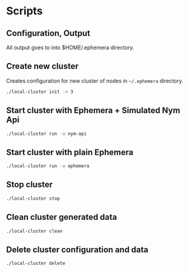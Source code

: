 # Scripts

## Configuration, Output

All output goes to into $HOME/.ephemera directory.

## Create new cluster

Creates configuration for new cluster of nodes in `~/.ephemera` directory.

```bash
./local-cluster init -n 3
```

## Start cluster with Ephemera + Simulated Nym Api

```bash
./local-cluster run -a nym-api
```

## Start cluster with plain Ephemera

```bash
./local-cluster run -a ephemera
```

## Stop cluster

```bash
./local-cluster stop
```


## Clean cluster generated data

```bash
./local-cluster clean
```

## Delete cluster configuration and data

```bash
./local-cluster delete
```